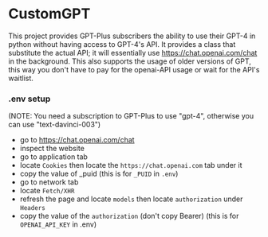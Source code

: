 # CustomGPT

This project provides GPT-Plus subscribers the ability to use their GPT-4 in python without having access to GPT-4's API. It provides a class that substitute the actual API; it will essentially use https://chat.openai.com/chat in the background. This also supports the usage of older versions of GPT, this way you don't have to pay for the openai-API usage or wait for the API's waitlist.

### .env setup
(NOTE: You need a subscription to GPT-Plus to use "gpt-4", otherwise you can use "text-davinci-003")
- go to https://chat.openai.com/chat
- inspect the website
- go to application tab
- locate `Cookies` then locate the `https://chat.openai.com` tab under it
- copy the value of _puid (this is for `_PUID` in `.env`)
- go to network tab
- locate `Fetch/XHR`
- refresh the page and locate `models` then locate `authorization` under `Headers`
- copy the value of the `authorization` (don't copy Bearer) (this is for `OPENAI_API_KEY` in .env)
